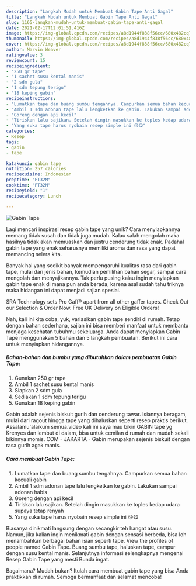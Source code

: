 ```yaml
---
description: "Langkah Mudah untuk Membuat Gabin Tape Anti Gagal"
title: "Langkah Mudah untuk Membuat Gabin Tape Anti Gagal"
slug: 1165-langkah-mudah-untuk-membuat-gabin-tape-anti-gagal
date: 2021-02-17T12:01:51.416Z
image: https://img-global.cpcdn.com/recipes/a8d1944f838f56cc/680x482cq70/gabin-tape-foto-resep-utama.jpg
thumbnail: https://img-global.cpcdn.com/recipes/a8d1944f838f56cc/680x482cq70/gabin-tape-foto-resep-utama.jpg
cover: https://img-global.cpcdn.com/recipes/a8d1944f838f56cc/680x482cq70/gabin-tape-foto-resep-utama.jpg
author: Marvin Weaver
ratingvalue: 3
reviewcount: 15
recipeingredient:
- "250 gr tape"
- "1 sachet susu kental manis"
- "2 sdm gula"
- "1 sdm tepung terigu"
- "18 keping gabin"
recipeinstructions:
- "Lumatkan tape dan buang sumbu tengahnya. Campurkan semua bahan kecuali gabin"
- "Ambil 1 sdm adonan tape lalu lengketkan ke gabin. Lakukan sampai adonan habis"
- "Goreng dengan api kecil"
- "Tiriskan lalu sajikan. Setelah dingin masukkan ke toples kedap udara supaya tetap renyah"
- "Yang suka tape harus nyobain resep simple ini 😘😋"
categories:
- Resep
tags:
- gabin
- tape

katakunci: gabin tape 
nutrition: 257 calories
recipecuisine: Indonesian
preptime: "PT32M"
cooktime: "PT32M"
recipeyield: "1"
recipecategory: Lunch

---
```



![Gabin Tape](https://img-global.cpcdn.com/recipes/a8d1944f838f56cc/680x482cq70/gabin-tape-foto-resep-utama.jpg)

Lagi mencari inspirasi resep gabin tape yang unik? Cara menyiapkannya memang tidak susah dan tidak juga mudah. Kalau salah mengolah maka hasilnya tidak akan memuaskan dan justru cenderung tidak enak. Padahal gabin tape yang enak seharusnya memiliki aroma dan rasa yang dapat memancing selera kita.

Banyak hal yang sedikit banyak mempengaruhi kualitas rasa dari gabin tape, mulai dari jenis bahan, kemudian pemilihan bahan segar, sampai cara mengolah dan menyajikannya. Tak perlu pusing kalau ingin menyiapkan gabin tape enak di mana pun anda berada, karena asal sudah tahu triknya maka hidangan ini dapat menjadi sajian spesial.

SRA Technology sets Pro Gaff® apart from all other gaffer tapes. Check Out our Selection &amp; Order Now. Free UK Delivery on Eligible Orders!


Nah, kali ini kita coba, yuk, variasikan gabin tape sendiri di rumah. Tetap dengan bahan sederhana, sajian ini bisa memberi manfaat untuk membantu menjaga kesehatan tubuhmu sekeluarga. Anda dapat menyiapkan Gabin Tape menggunakan 5 bahan dan 5 langkah pembuatan. Berikut ini cara untuk menyiapkan hidangannya.

<!--inarticleads1-->

##### Bahan-bahan dan bumbu yang dibutuhkan dalam pembuatan Gabin Tape:

1. Gunakan 250 gr tape
1. Ambil 1 sachet susu kental manis
1. Siapkan 2 sdm gula
1. Sediakan 1 sdm tepung terigu
1. Gunakan 18 keping gabin


Gabin adalah sejenis biskuit gurih dan cenderung tawar. Isiannya beragam, mulai dari ragout hingga tape yang dihaluskan seperti resep praktis berikut. Assalamu&#39;alaikum semua.video kali ini saya mau bikin GABIN tape yg Krenyes dan lembut di dalam, bisa untuk cemilan d rumah dan mudah sekali bikinnya momis. COM - JAKARTA - Gabin merupakan sejenis biskuit dengan rasa gurih agak manis. 

<!--inarticleads2-->

##### Cara membuat Gabin Tape:

1. Lumatkan tape dan buang sumbu tengahnya. Campurkan semua bahan kecuali gabin
1. Ambil 1 sdm adonan tape lalu lengketkan ke gabin. Lakukan sampai adonan habis
1. Goreng dengan api kecil
1. Tiriskan lalu sajikan. Setelah dingin masukkan ke toples kedap udara supaya tetap renyah
1. Yang suka tape harus nyobain resep simple ini 😘😋


Biasanya dinikmati langsung dengan secangkir teh hangat atau susu. Namun, jika kalian ingin menikmati gabin dengan sensasi berbeda, bisa loh menambahkan berbagai bahan isian seperti tape. View the profiles of people named Gabin Tape. Buang sumbu tape, haluskan tape, campur dengan susu kental manis. Selanjutnya informasi selengkapnya mengenai Resep Gabin Tape yang mesti Bunda ingat. 

Bagaimana? Mudah bukan? Itulah cara membuat gabin tape yang bisa Anda praktikkan di rumah. Semoga bermanfaat dan selamat mencoba!
